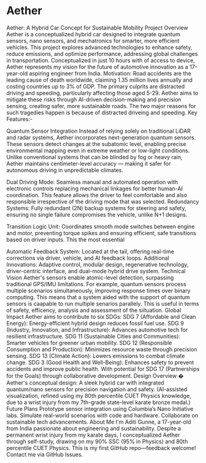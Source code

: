 # Aether
Aether: A Hybrid Car Concept for Sustainable Mobility
Project Overview
Aether is a conceptualized hybrid car designed to integrate quantum sensors, nano sensors, and mechatronics for smarter, more efficient vehicles. This project explores advanced technologies to enhance safety, reduce emissions, and optimize performance, addressing global challenges in transportation. Conceptualized in just 10 hours with of access to device, Aether represents my vision for the future of automotive innovation as a 17-year-old aspiring engineer from India.
Motivation:
Road accidents are the leading cause of death worldwide, claiming 1.35 million lives annually and costing countries up to 3% of GDP. The primary culprits are distracted driving and speeding, particularly affecting those aged 5-29. Aether aims to mitigate these risks through AI-driven decision-making and precision sensing, creating safer, more sustainable roads.  The two major reasons for such tragedies happen is because of distracted driveing and speeding. 
Key Features:-

Quantum Sensor Integration
Instead of relying solely on traditional LiDAR and radar systems, Aether incorporates next-generation quantum sensors. These sensors detect changes at the subatomic level, enabling precise environmental mapping even in extreme weather or low-light conditions. Unlike conventional systems that can be blinded by fog or heavy rain, Aether maintains centimeter-level accuracy — making it safer for autonomous driving in unpredictable climates.

Dual Driving Mode: Seamless manual and automated operation with electronic controls replacing mechanical linkages for better human-AI coordination. This feature allows the driver to feel comfortable and also responsible irrespective of the driving mode that was selected.
Redundancy Systems: Fully redundant (2N) backup systems for steering and safety, ensuring no single failure compromises the vehicle, unlike N+1 designs.

Transition Logic Unit: Coordinates smooth mode switches between engine and motor, preventing torque spikes and ensuring efficient, safe transitions based on driver inputs. This the most essential 

Automatic Feedback System: Located at the tail, offering real-time corrections via driver, vehicle, and AI feedback loops.
Additional Innovations: Adaptive control, modular design, regenerative technology, driver-centric interface, and dual-mode hybrid drive system.
Technical Vision
Aether's sensors enable atomic-level detection, surpassing traditional GPS/IMU limitations. For example, quantum sensors process multiple scenarios simultaneously, improving response times over binary computing. This means that a system aided with the support of quantum sensors is caapable to run multiple senarios parallely. This is useful in terms of safety, efficency, analysis and assessment of the siituation. 
Global Impact
Aether aims to contribute to six SDGs:
SDG 7 (Affordable and Clean Energy): Energy-efficient hybrid design reduces fossil fuel use.
SDG 9 (Industry, Innovation, and Infrastructure): Advances automotive tech for resilient infrastructure.
SDG 11 (Sustainable Cities and Communities): Smarter vehicles for greener urban mobility.
SDG 12 (Responsible Consumption and Production): Minimizes resource waste through precision sensing.
SDG 13 (Climate Action): Lowers emissions to combat climate change.
SDG 3 (Good Health and Well-Being): Enhances safety to prevent accidents and improve public health.
With potential for SDG 17 (Partnerships for the Goals) through collaborative development.
Design Overview
�
Aether's conceptual design: A sleek hybrid car with integrated quantum/nano sensors for precision navigation and safety. (AI-assisted visualization, refined using my 80th percentile CUET Physics knowledge, due to a wrist injury from my 7th-grade state-level karate bronze medal.)
Future Plans
Prototype sensor integration using Columbia’s Nano Initiative labs.
Simulate real-world scenarios with code and hardware.
Collaborate on sustainable tech advancements.
About Me
I'm Aditi Gunne, a 17-year-old from India passionate about engineering and sustainability. Despite a permanent wrist injury from my karate days, I conceptualized Aether through self-study, drawing on my 90% SSC (95% in Physics) and 80th percentile CUET Physics. This is my first GitHub repo—feedback welcome! Contact me via GitHub Issues.
